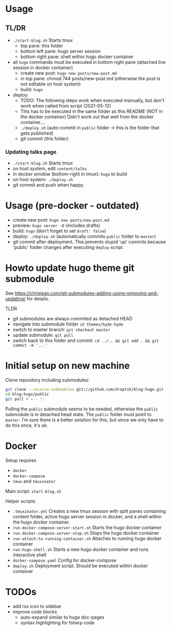 # Usage

## TL/DR

- `./start-blog.sh` Starts tmux
  - top pane: this folder
  - bottom left pane: hugo server session
  - bottom right pane: shell within hugo docker container
- all `hugo` commands must be executed in bottom right pane (attached live session in docker container)
  - create new post: `hugo new posts/new-post.md`
  - in top pane: chmod 744 posts/new-post.md (otherwise the post is not editable on host system)
  - build: `hugo`
- deploy:
  - TODO: The following steps work when executed manually, but don't work when called from script
    (2021-05-12)
  - This has to be executed in the same folder as this README (NOT in the docker container) Didn't
    work out that well from the docker container....
  - `./deploy.sh` (auto-commit in `public` folder -> this is the folder that gets published)
  - git commit (this folder)

### Updating talks page

- `./start-blog.sh` Starts tmux
- on host system, edit `content/talks`
- in docker window (bottom-right in tmux): `hugo` to build
- on host system: `./deploy.sh`
- git commit and push when happy.

# Usage (pre-docker - outdated)

- create new post: `hugo new posts/new-post.md`
- preview: `hugo server -D` (includes drafts)
- build: `hugo` (don't forget to set `draft: false`)
- deploy: `./deploy.sh` (automatically commits `public` folder to `master`)
- git commit after deployment. This prevents stupid 'up' commits because 'public' folder changes
  after executing `deploy` script.

# Howto update hugo theme git submodule

See https://chrisjean.com/git-submodules-adding-using-removing-and-updating/ for details.

TLDR

- git submodules are always commited as detached HEAD
- navigate into submodule folder `cd themes/hyde-hyde`
- switch to master branch: `git checkout master`
- update submodule: `git pull`
- switch back to this folder and commit: `cd ../.. && git add . && git commit -m '...'`

# Initial setup on new machine

Clone repository including submodules:

```sh
git clone --recurse-submodules git://github.com/draptik/blog-hugo.git
cd blog-hugo/public
git pull # <-- !!
```

Pulling the `public` submodule seems to be needed, otherwise the `public` submodule is in detached
head state. The `public` folder must point to `master`. I'm sure there is a better solution for this, 
but since we only have to do this once, it's ok.

# Docker

Setup requires 

- `docker`
- `docker-compose`
- `tmux` and `tmuxinator`

Main script: `start-blog.sh`

Helper scripts:

- `.tmuxinator.yml` Creates a new tmux session with split panes containing content folder, active hugo server session in docker, and a shell within the hugo docker container.
- `run-docker-compose-server-start.sh` Starts the hugo docker container
- `run-docker-compose-server-stop.sh` Stops the hugo docker container
- `run-attach-to-running-container.sh` Attaches to running hugo docker container
- `run-hugo-shell.sh` Starts a new hugo docker container and runs interactive shell
- `docker-compose.yaml` Config for docker-compose
- `deploy.sh` Deployment script. Should be executed within docker container

# TODOs

- add rss icon to sidebar
- improve code blocks
    - auto-expand similar to hugo doc-pages
    - syntax highlighting for fsharp code
